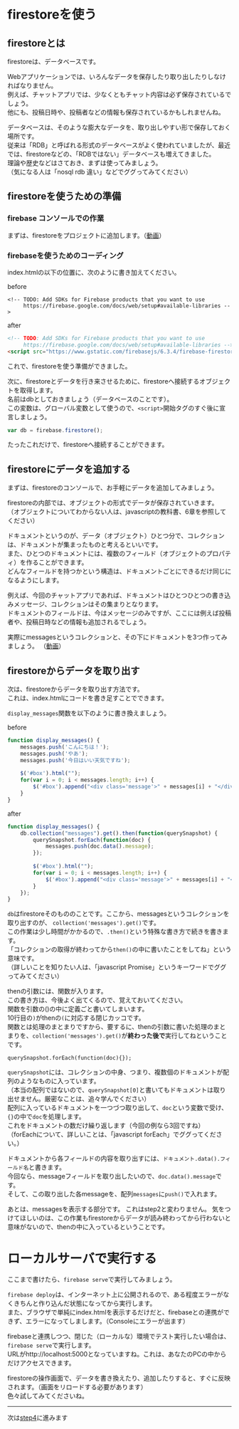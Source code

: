 # firestoreを使う

## firestoreとは
firestoreは、データベースです。  

Webアプリケーションでは、いろんなデータを保存したり取り出したりしなければなりません。  
例えば、チャットアプリでは、少なくともチャット内容は必ず保存されているでしょう。  
他にも、投稿日時や、投稿者などの情報も保存されているかもしれませんね。

データベースは、そのような膨大なデータを、取り出しやすい形で保存しておく場所です。  
従来は「RDB」と呼ばれる形式のデータベースがよく使われていましたが、最近では、firestoreなどの、「RDBではない」データベースも増えてきました。  
理論や歴史などはさておき、まずは使ってみましょう。  
（気になる人は「nosql rdb 違い」などでググってみてください）

## firestoreを使うための準備

### firebase コンソールでの作業
まずは、firestoreをプロジェクトに追加します。（[動画]()）


### firebaseを使うためのコーディング
index.htmlの以下の位置に、次のように書き加えてください。

before
```
<!-- TODO: Add SDKs for Firebase products that you want to use
     https://firebase.google.com/docs/web/setup#available-libraries -->
```

after
```html
<!-- TODO: Add SDKs for Firebase products that you want to use
     https://firebase.google.com/docs/web/setup#available-libraries -->
<script src="https://www.gstatic.com/firebasejs/6.3.4/firebase-firestore.js"></script>
```

これで、firestoreを使う準備ができました。

次に、firestoreとデータを行き来させるために、firestoreへ接続するオブジェクトを取得します。  
名前はdbとしておきましょう（データベースのことです）。  
この変数は、グローバル変数として使うので、```<script>```開始タグのすぐ後に宣言しましょう。

```js
var db = firebase.firestore();
```

たったこれだけで、firestoreへ接続することができます。

## firestoreにデータを追加する
まずは、firestoreのコンソールで、お手軽にデータを追加してみましょう。

firestoreの内部では、オブジェクトの形式でデータが保存されていきます。  
（オブジェクトについてわからない人は、javascriptの教科書、6章を参照してください）  

ドキュメントというのが、データ（オブジェクト）ひとつ分で、コレクションは、ドキュメントが集まったものと考えるといいです。  
また、ひとつのドキュメントには、複数のフィールド（オブジェクトのプロパティ）を作ることができます。  
どんなフィールドを持つかという構造は、ドキュメントごとにできるだけ同じになるようにします。

例えば、今回のチャットアプリであれば、ドキュメントはひとつひとつの書き込みメッセージ、コレクションはその集まりとなります。  
ドキュメントのフィールドは、今はメッセージのみですが、ここには例えば投稿者や、投稿日時などの情報も追加されるでしょう。

実際にmessagesというコレクションと、その下にドキュメントを3つ作ってみましょう。
（[動画]()）

## firestoreからデータを取り出す
次は、firestoreからデータを取り出す方法です。  
これは、index.htmlにコードを書き足すことでできます。

``display_messages``関数を以下のように書き換えましょう。

before
```js
function display_messages() {
    messages.push('こんにちは！');
    messages.push('やあ');
    messages.push('今日はいい天気ですね');
    
    $('#box').html("");
    for(var i = 0; i < messages.length; i++) {
        $('#box').append("<div class='message'>" + messages[i] + "</div>");
    }
}
```

after
```js
function display_messages() {
    db.collection("messages").get().then(function(querySnapshot) {
        querySnapshot.forEach(function(doc) {
            messages.push(doc.data().message);
        });
        
        $('#box').html("");
        for(var i = 0; i < messages.length; i++) {
            $('#box').append("<div class='message'>" + messages[i] + "</div>");
        }
    });
}
```

```db```はfirestoreそのもののことです。ここから、messagesというコレクションを取り出すのが、
```collection('messages').get()```です。  
この作業は少し時間がかかるので、```.then()```という特殊な書き方で続きを書きます。  
「コレクションの取得が終わってから```then()```の中に書いたことをしてね」という意味です。  
（詳しいことを知りたい人は、「javascript Promise」というキーワードでググってみてください）

thenの引数には、関数が入ります。  
この書き方は、今後よく出てくるので、覚えておいてください。  
関数を引数の()の中に定義ごと書いてしまいます。  
10行目の```)```がthenの```(```に対応する閉じカッコです。  
関数とは処理のまとまりですから、要するに、thenの引数に書いた処理のまとまりを、```collection('messages').get()```が**終わった後で**実行してねということです。

```querySnapshot.forEach(function(doc){});```

```querySnapshot```には、コレクションの中身、つまり、複数個のドキュメントが配列のようなものに入っています。  
（本当の配列ではないので、```querySnapshot[0]```と書いてもドキュメントは取り出せません。厳密なことは、追々学んでください）  
配列に入っているドキュメントを一つづつ取り出して、```doc```という変数で受け、```{}```の中で```doc```を処理します。  
これをドキュメントの数だけ繰り返します（今回の例なら3回ですね）  
（forEachについて、詳しいことは、「javascript forEach」でググってください。）

ドキュメントから各フィールドの内容を取り出すには、```ドキュメント.data().フィールド名```と書きます。   
今回なら、messageフィールドを取り出したいので、```doc.data().message```です。  
そして、この取り出した各messageを、配列```messages```に```push()```で入れます。

あとは、messagesを表示する部分です。
これはstep2と変わりません。
気をつけてほしいのは、この作業もfirestoreからデータが読み終わってから行わないと意味がないので、thenの中に入っているということです。

# ローカルサーバで実行する
ここまで書けたら、```firebase serve```で実行してみましょう。
 
```firebase deploy```は、インターネット上に公開されるので、ある程度エラーがなくきちんと作り込んだ状態になってから実行します。  
また、ブラウザで単純にindex.htmlを表示するだけだと、firebaseとの連携ができず、エラーになってしまします。（Consoleにエラーが出ます）

firebaseと連携しつつ、閉じた（ローカルな）環境でテスト実行したい場合は、```firebase serve```で実行します。  
URLがhttp://localhost:5000となっていますね。これは、あなたのPCの中からだけアクセスできます。

firestoreの操作画面で、データを書き換えたり、追加したりすると、すぐに反映されます。（画面をリロードする必要があります）  
色々試してみてくださいね。

---

次は[step4](./step4.md)に進みます


